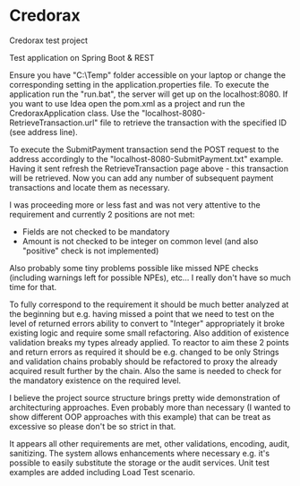 # Credorax
Credorax test project

Test application on Spring Boot & REST

Ensure you have "C:\Temp" folder accessible on your laptop or change the corresponding setting in the application.properties file.
To execute the application run the "run.bat", the server will get up on the localhost:8080.
If you want to use Idea open the pom.xml as a project and run the CredoraxApplication class.
Use the "localhost-8080-RetrieveTransaction.url" file to retrieve the transaction with the specified ID (see address line).

To execute the SubmitPayment transaction send the POST request to the address accordingly to the "localhost-8080-SubmitPayment.txt" example.
Having it sent refresh the RetrieveTransaction page above - this transaction will be retrieved.
Now you can add any number of subsequent payment transactions and locate them as necessary.

I was proceeding more or less fast and was not very attentive to the requirement and currently 2 positions are not met:
- Fields are not checked to be mandatory
- Amount is not checked to be integer on common level (and also "positive" check is not implemented)

Also probably some tiny problems possible like missed NPE checks (including warnings left for possible NPEs), etc...
I really don't have so much time for that.

To fully correspond to the requirement it should be much better analyzed at the beginning but e.g.
having missed a point that we need to test on the level of returned errors ability to convert to "Integer" appropriately
it broke existing logic and require some small refactoring. Also addition of existence validation breaks my types already applied.
To reactor to aim these 2 points and return errors as required it should be e.g. changed to be only Strings and validation chains
probably should be refactored to proxy the already acquired result further by the chain. Also the same is needed to check
for the mandatory existence on the required level.

I believe the project source structure brings pretty wide demonstration of architecturing approaches.
Even probably more than necessary (I wanted to show different OOP approaches with this example) that can be treat as excessive
so please don't be so strict in that.

It appears all other requirements are met, other validations, encoding, audit, sanitizing.
The system allows enhancements where necessary e.g. it's possible to easily substitute the storage or the audit services.
Unit test examples are added including Load Test scenario.
